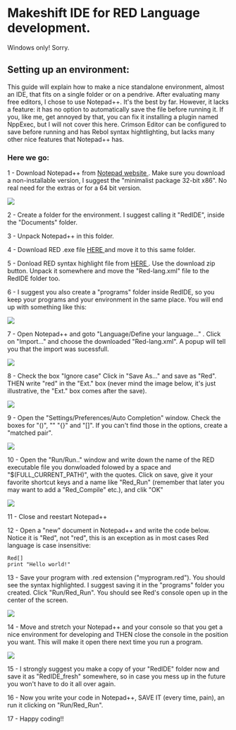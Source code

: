 # Makeshift IDE for RED Language development.

Windows only! Sorry.

## Setting up an environment:
This guide will explain how to make a nice standalone environment, almost an IDE, that fits on a single folder or on a pendrive. After evaluating many free editors, I chose to use Notepad++. It's the best by far. However, it lacks a feature: it has no option to automatically save the file before running it. If you, like me, get annoyed by that, you can fix it installing a plugin named NppExec, but I will not cover this here. Crimson Editor can be configured to save before running and has Rebol syntax hightlighting, but lacks many other nice features that Notepad++ has.
### Here we go:
1 - Download Notepad++ from <a href="https://notepad-plus-plus.org/download/v7.5.1.html"> Notepad website </a> . Make sure you download a non-installable version, I suggest the "minimalist package 32-bit x86". No real need for the extras or for a 64 bit version.

<img src="http://ungaretti.github.io/assets/1.jpg">

2 - Create a folder for the environment. I suggest calling it "RedIDE", inside the "Documents" folder.

3 - Unpack Notepad++ in this folder.

4 - Download RED .exe file <a href="http://www.red-lang.org/p/download.html"> HERE </a> and move it to this same folder.

5 - Donload RED syntax highlight file from <a href="https://github.com/Ungaretti/Notepad-config-file-for-Red-Language"> HERE </a> . Use the download zip button. Unpack it somewhere and move the "Red-lang.xml" file to the RedIDE folder too.

6 - I suggest you also create a "programs" folder inside RedIDE, so you keep your programs and your environment in the same place. You will end up with something like this:

<img src="http://ungaretti.github.io/assets/2.jpg">

7 - Open Notepad++ and goto "Language/Define your language..." . Click on "Import..." and choose the downloaded "Red-lang.xml". A popup will tell you that the import was sucessfull.

<img src="http://ungaretti.github.io/assets/3.jpg">

8 - Check the box "Ignore case" Click in "Save As..." and save as "Red". THEN write "red" in the "Ext." box (never mind the image below, it's just illustrative, the "Ext." box comes after the save).

<img src="http://ungaretti.github.io/assets/4.jpg">

9 - Open the "Settings/Preferences/Auto Completion" window. Check the boxes for "()", "" "{}" and "[]". If you can't find those in the options, create a "matched pair".

<img src="http://ungaretti.github.io/assets/5.jpg">

10 - Open the "Run/Run.." window and write down the name of the RED executable file you donwloaded folowed by a space and "$(FULL_CURRENT_PATH)", with the quotes. Click on save, give it your favorite shortcut keys and a name like "Red_Run" (remember that  later you may want to add a "Red_Compile" etc.), and clik "OK"

<img src="http://ungaretti.github.io/assets/6.jpg">

11 - Close and reestart Notepad++

12 - Open a "new" document in Notepad++ and write the code below. Notice it is "Red", not "red", this is an exception as in most cases Red language is case insensitive:
```Red
Red[]
print "Hello world!"
```
13 - Save your program with .red extension ("myprogram.red"). You should see the syntax highlighted. I suggest saving it in the "programs" folder you created. Click "Run/Red_Run". You should see Red's console open up in the center of the screen. 

<img src="http://ungaretti.github.io/assets/7.jpg">

14 - Move and stretch your Notepad++ and your console so that you get a nice environment for developing and THEN close the console in the position you want. This will make it open there next time you run a program.

<img src="http://ungaretti.github.io/assets/8.jpg">

15 - I strongly suggest you make a copy of your "RedIDE" folder now and save it as "RedIDE_fresh" somewhere, so in case you mess up in the future you won't have to do it all over again.

16 - Now you write your code in Notepad++, SAVE IT (every time, pain), an run it clicking on "Run/Red_Run".

17 - Happy coding!!


